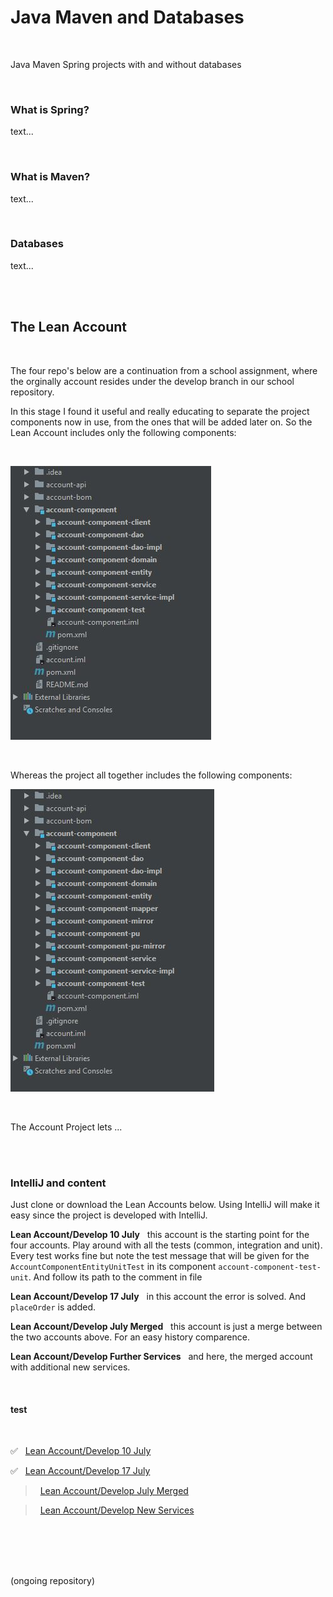# Java Maven and Databases

<br>

Java Maven Spring projects with and without databases

<br>

### What is Spring?

text...

<br>

### What is Maven?

text...

<br>

### Databases

text...

<br>
<br>

## The Lean Account

<br>

The four repo's below are a continuation from a school assignment, where the orginally account resides under the develop branch in our school repository.

In this stage I found it useful and really educating to separate the project components now in use, from the ones that will be added later on. So the Lean Account includes only the following components: 

<br>

![the components in the lean account](/images/components_lean_acc.jpg)

<br>

Whereas the project all together includes the following components:

![the components all together](/images/components_alltogether.jpg)  

<br>

The Account Project lets ...  

 
<br>
<br>


### IntelliJ and content 

Just clone or download the Lean Accounts below. Using IntelliJ will make it easy since the project is developed with IntelliJ. 

<b>Lean Account/Develop 10 July</b> &nbsp; this account is the starting point for the four accounts. Play around with all the tests (common, integration and unit). Every test works fine but note the test message that will be given for the `AccountComponentEntityUnitTest` in its component `account-component-test-unit`. And follow its path to the comment in file    

<b>Lean Account/Develop 17 July</b> &nbsp; in this account the error is solved. And `placeOrder` is added. 

<b>Lean Account/Develop July Merged</b> &nbsp; this account is just a merge between the two accounts above. For an easy history comparence. 

<b>Lean Account/Develop Further Services</b> &nbsp; and here, the merged account with additional new services.

<br>

#### test

<br>


✅ &nbsp; [Lean Account/Develop 10 July](https://github.com/evajavadev/Lean_AccountDevelop10July)

✅ &nbsp; [Lean Account/Develop 17 July](https://github.com/evajavadev/Lean_AccountDevelop17July)

> &nbsp; [Lean Account/Develop July Merged](https://github.com/evajavadev/Lean_AccountDevelopJulyMerged) 

> &nbsp; [Lean Account/Develop New Services](https://github.com/evajavadev/Lean_AccountDevelopNewServices) 

<br>
<br>
<br>
<br>

(ongoing repository)

